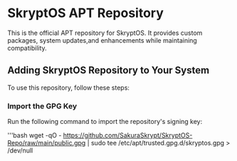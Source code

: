 # SkryptOS APT Repository

This is the official APT repository for SkryptOS. It provides custom packages, system updates,and enhancements while maintaining compatibility.

## Adding SkryptOS Repository to Your System

To use this repository, follow these steps:

### Import the GPG Key
Run the following command to import the repository's signing key:

'''bash
wget -qO - https://github.com/SakuraSkrypt/SkryptOS-Repo/raw/main/public.gpg | sudo tee /etc/apt/trusted.gpg.d/skryptos.gpg > /dev/null
